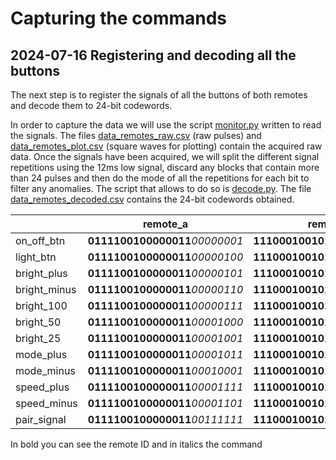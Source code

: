 # Capturing the commands
## 2024-07-16 Registering and decoding all the buttons
The next step is to register the signals of all the buttons of both remotes and decode them to 24-bit codewords.

In order to capture the data we will use the script [monitor.py](/01-Reading_the_signal/monitor_plot.py) written to read the signals. The files [data_remotes_raw.csv](/02_Capturing_the_commands/data_remotes_raw.csv) (raw pulses) and [data_remotes_plot.csv](/02_Capturing_the_commands/data_remotes_plot.csv) (square waves for plotting) contain the acquired raw data.
Once the signals have been acquired, we will split the different signal repetitions using the 12ms low signal, discard any blocks that contain more than 24 pulses and then do the mode of all the repetitions for each bit to filter any anomalies. The script that allows to do so is [decode.py](/02_Capturing_the_commands/decode.py). The file [data_remotes_decoded.csv](/02_Capturing_the_commands/data_remotes_decoded.csv) contains the 24-bit codewords obtained.

|              | remote_a                       | remote_b                       |
|--------------|--------------------------------|--------------------------------|
| on_off_btn   | **0111100100000011**_00000001_ | **1110001001010100**_00000001_ |
| light_btn    | **0111100100000011**_00000100_ | **1110001001010100**_00000100_ |
| bright_plus  | **0111100100000011**_00000101_ | **1110001001010100**_00000101_ |
| bright_minus | **0111100100000011**_00000110_ | **1110001001010100**_00000110_ |
| bright_100   | **0111100100000011**_00000111_ | **1110001001010100**_00000111_ |
| bright_50    | **0111100100000011**_00001000_ | **1110001001010100**_00001000_ |
| bright_25    | **0111100100000011**_00001001_ | **1110001001010100**_00001001_ |
| mode_plus    | **0111100100000011**_00001011_ | **1110001001010100**_00001011_ |
| mode_minus   | **0111100100000011**_00010001_ | **1110001001010100**_00010001_ |
| speed_plus   | **0111100100000011**_00001111_ | **1110001001010100**_00001111_ |
| speed_minus  | **0111100100000011**_00001101_ | **1110001001010100**_00001101_ |
| pair_signal  | **0111100100000011**_00111111_ | **1110001001010100**_00111111_ |

In bold you can see the remote ID and in italics the command
